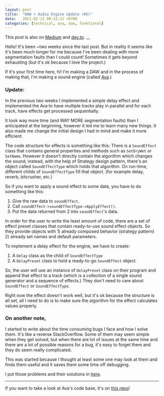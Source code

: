 ```yaml
---
layout: post
title:  "DAW + Audio Engine Update (#5)"
date:   2021-02-12 00:12:21 +0700
categories: [technical, ava, daw, funktional]
---
```


This post is also on [Medium](https://amuuu.medium.com/open-source-daw-audio-engine-update-5-34713d5ad117) and [dev.to](https://dev.to/amuuu/open-source-daw-audio-engine-update-5-2991).
__

Hello! It's been ~two weeks since the last post. But in reality it seems like it's been much longer for me because I've been dealing with more segmentation faults than I could count! Sometimes it gets beyond exhausting (but it's ok because I love the project.)

If it's your first time here, hi! I'm making a DAW and in the process of making that, I'm making a sound engine (called [Ava](https://github.com/funktional-stdo/ava).) 

### Update:
In the previous two weeks I implemented a simple delay effect and implemented the Ava to have multiple tracks play in parallel and for each track, have effects get processed sequentially.

It took way more time (and WAY MORE segmentation faults) than I anticipated at the beginning, however it led me to learn many new things. It also made me change the initial design I had in mind and make it more efficient.

The code structure for effects is something like this:
There is a `SoundEffect` class that contains general properties and methods such as `SetDryWet` or `SetName`. However it doesn't directly contain the algorithm which changes the sound; instead, with the help of Strategy design pattern, there's an object called `SoundEffectType` which holds that algorithm. On run-time, different childs of `SoundEffectType` fill that object. (for example delay, reverb, bitcrusher, etc.)

So if you want to apply a sound effect to some data, you have to do something like this:

1) Give the raw data to `soundEffect`.
2) Call `soundEffect->soundEffectType->ApplyEffect()`.
3) Put the data returned from 2 into `soundEffect`'s data.

In order for the user to write the least amount of code, there are a set of effect preset classes that contain ready-to-use sound effect objects. So they provide objects with 1) already composed behavior (strategy pattern) 2) already set names and default parameters.

To implement a delay effect for the engine, we have to create:

1) A `Delay` class as the child of `SoundEffectType`
2) A `DelayPreset` class to hold a ready-to-go `SoundEffect` object.

So, the user will use an instance of `DelayPreset` class on their program and append that effect to a track (which is a collection of a single sound generator and a sequence of effects.) They don't need to care about `SoundEffect` or `SoundEffectType`.

Right now the effect doesn't work well, but it's ok because the structure is all set, all I need to do is to make sure the algorithm for the effect calculates values properly.

### On another note,
I started to write about the time consuming bugs I face and how I solve them. It's like a reverse StackOverflow. Some of them may seem simple when they get solved, but when there are lot of issues at the same time and there are a lot of possible reasons for a bug, it's easy to forget them and they do seem really complicated. 

This was started because I thought at least some one may look at them and finds them useful and it saves them some time off debugging.

I put those problems and their solutions in [here](https://github.com/funktional-stdo/problems-and-solutions). 

___

If you want to take a look at Ava's code base, it's on [this repo](https://github.com/funktional-stdo/ava)!
